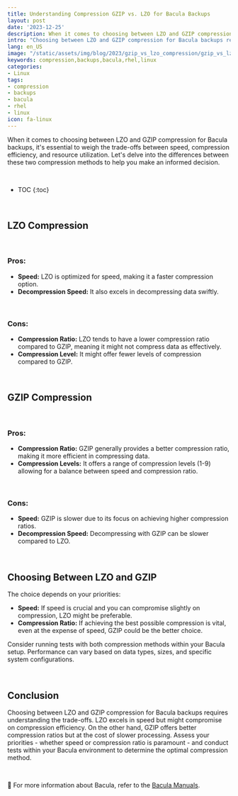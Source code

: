 ```yaml
---
title: Understanding Compression GZIP vs. LZO for Bacula Backups
layout: post
date: '2023-12-25'
description: When it comes to choosing between LZO and GZIP compression for Bacula backups, it's essential to weigh the trade-offs between speed, compression efficiency, and resource utilization.
intro: "Choosing between LZO and GZIP compression for Bacula backups requires understanding the trade-offs. LZO excels in speed but might compromise on compression efficiency. On the other hand, GZIP offers better compression ratios but at the cost of slower processing."
lang: en_US
image: "/static/assets/img/blog/2023/gzip_vs_lzo_compression/gzip_vs_lzo_compression.jpg"
keywords: compression,backups,bacula,rhel,linux
categories:
- Linux
tags:
- compression
- backups
- bacula
- rhel
- linux
icon: fa-linux
---
```


When it comes to choosing between LZO and GZIP compression for Bacula backups, it's essential to weigh the trade-offs between speed, compression efficiency, and resource utilization. Let's delve into the differences between these two compression methods to help you make an informed decision.

<br>

* TOC 
{:toc}

<br>

## LZO Compression

<br>

### Pros:
- **Speed:** LZO is optimized for speed, making it a faster compression option.
- **Decompression Speed:** It also excels in decompressing data swiftly.

<br>

### Cons:
- **Compression Ratio:** LZO tends to have a lower compression ratio compared to GZIP, meaning it might not compress data as effectively.
- **Compression Level:** It might offer fewer levels of compression compared to GZIP.

<br>

## GZIP Compression

<br>

### Pros:
- **Compression Ratio:** GZIP generally provides a better compression ratio, making it more efficient in compressing data.
- **Compression Levels:** It offers a range of compression levels (1-9) allowing for a balance between speed and compression ratio.

<br>

### Cons:
- **Speed:** GZIP is slower due to its focus on achieving higher compression ratios.
- **Decompression Speed:** Decompressing with GZIP can be slower compared to LZO.

<br>

## Choosing Between LZO and GZIP

The choice depends on your priorities:

- **Speed:** If speed is crucial and you can compromise slightly on compression, LZO might be preferable.
- **Compression Ratio:** If achieving the best possible compression is vital, even at the expense of speed, GZIP could be the better choice.

Consider running tests with both compression methods within your Bacula setup. Performance can vary based on data types, sizes, and specific system configurations.

<br>

## Conclusion

Choosing between LZO and GZIP compression for Bacula backups requires understanding the trade-offs. LZO excels in speed but might compromise on compression efficiency. On the other hand, GZIP offers better compression ratios but at the cost of slower processing. Assess your priorities - whether speed or compression ratio is paramount - and conduct tests within your Bacula environment to determine the optimal compression method.

<br>

📝 For more information about Bacula, refer to the  [Bacula Manuals](https://www.bacula.org/documentation/documentation/).
